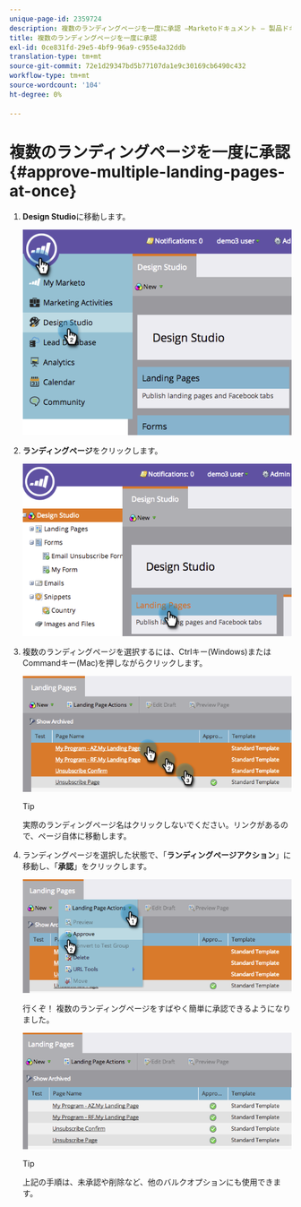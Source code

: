```yaml
---
unique-page-id: 2359724
description: 複数のランディングページを一度に承認 —Marketoドキュメント — 製品ドキュメント
title: 複数のランディングページを一度に承認
exl-id: 0ce831fd-29e5-4bf9-96a9-c955e4a32ddb
translation-type: tm+mt
source-git-commit: 72e1d29347bd5b77107da1e9c30169cb6490c432
workflow-type: tm+mt
source-wordcount: '104'
ht-degree: 0%

---
```


# 複数のランディングページを一度に承認{#approve-multiple-landing-pages-at-once}

1. **Design Studio**&#x200B;に移動します。

   ![](assets/image2014-9-17-11-3a35-3a5.png)

1. **ランディングページ**&#x200B;をクリックします。

   ![](assets/image2014-9-17-11-3a35-3a11.png)

1. 複数のランディングページを選択するには、Ctrlキー(Windows)またはCommandキー(Mac)を押しながらクリックします。

   ![](assets/image2014-9-17-11-3a35-3a19.png)

   >[!TIP]
   >
   >実際のランディングページ名はクリックしないでください。リンクがあるので、ページ自体に移動します。

1. ランディングページを選択した状態で、「**ランディングページアクション**」に移動し、「**承認**」をクリックします。

   ![](assets/image2014-9-17-11-3a35-3a27.png)

   行くぞ！ 複数のランディングページをすばやく簡単に承認できるようになりました。

   ![](assets/image2014-9-17-11-3a35-3a36.png)

   >[!TIP]
   >
   >上記の手順は、未承認や削除など、他のバルクオプションにも使用できます。
